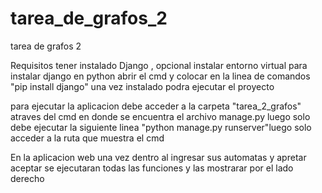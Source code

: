 # tarea_de_grafos_2
tarea de grafos 2

Requisitos tener instalado Django , opcional instalar entorno virtual 
para instalar django en python abrir el cmd y colocar en la linea de comandos "pip install django"
una vez instalado podra ejecutar el proyecto 

para ejecutar la aplicacion debe acceder a la carpeta  "tarea_2_grafos" atraves del cmd  en donde se encuentra el archivo   manage.py luego solo debe ejecutar la siguiente linea "python manage.py runserver"luego solo acceder a la ruta que muestra el cmd 

En la aplicacion web una vez dentro al ingresar sus automatas y apretar aceptar se ejecutaran todas las funciones y las mostrarar por el lado derecho 